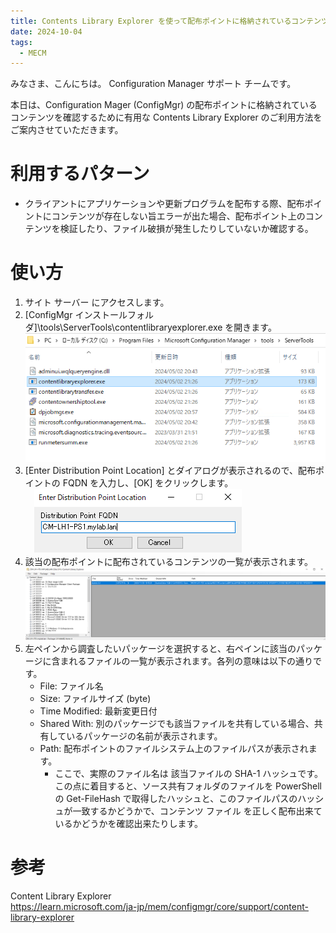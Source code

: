 ```yaml
---
title: Contents Library Explorer を使って配布ポイントに格納されているコンテンツを確認する
date: 2024-10-04
tags:
  - MECM  
---
```


みなさま、こんにちは。 Configuration Manager サポート チームです。  

本日は、Configuration Mager (ConfigMgr) の配布ポイントに格納されているコンテンツを確認するために有用な Contents Library Explorer のご利用方法をご案内させていただきます。

# 利用するパターン

- クライアントにアプリケーションや更新プログラムを配布する際、配布ポイントにコンテンツが存在しない旨エラーが出た場合、配布ポイント上のコンテンツを検証したり、ファイル破損が発生したりしていないか確認する。

# 使い方

1. サイト サーバー にアクセスします。
2. [ConfigMgr インストールフォルダ]\tools\ServerTools\contentlibraryexplorer.exe を開きます。  
 ![image.png](./20241004_01/20241004_01_01.png)
3. [Enter Distribution Point Location] とダイアログが表示されるので、配布ポイントの FQDN を入力し、[OK] をクリックします。  
　![image.png](./20241004_01/20241004_01_02.png)
4. 該当の配布ポイントに配布されているコンテンツの一覧が表示されます。
   　![image.png](./20241004_01/20241004_01_03.png)
5. 左ペインから調査したいパッケージを選択すると、右ペインに該当のパッケージに含まれるファイルの一覧が表示されます。各列の意味は以下の通りです。
   - File: ファイル名
   - Size: ファイルサイズ (byte)
   - Time Modified: 最新変更日付
   - Shared With: 別のパッケージでも該当ファイルを共有している場合、共有しているパッケージの名前が表示されます。
   - Path: 配布ポイントのファイルシステム上のファイルパスが表示されます。
     - ここで、実際のファイル名は 該当ファイルの SHA-1 ハッシュです。この点に着目すると、ソース共有フォルダのファイルを PowerShell の Get-FileHash で取得したハッシュと、このファイルパスのハッシュが一致するかどうかで、コンテンツ ファイル を正しく配布出来ているかどうかを確認出来たりします。

# 参考

Content Library Explorer  
https://learn.microsoft.com/ja-jp/mem/configmgr/core/support/content-library-explorer